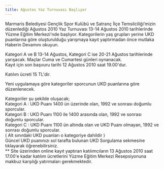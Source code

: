 ```yaml
---
title: Ağustos Yaz Turnuvası Başlıyor
---
```

Marmaris Belediyesi Gençlik Spor Kulübü ve Satranç İlçe Temsilciliği’mizin düzenlediği Ağustos 2010 Yaz Turnuvası 13-14 Ağustos 2010 tarihlerinde Yüzme Eğitim Merkezi'nde başlıyor. Kategorilerin yaş grupları yerine UKD puanlarına göre oluşturulduğu yarışmaya kayıt yaptırmadan önce mutlaka Haberin Devamını okuyun.

Kategori A ve B 13-14 Ağustos, Kategori C ise 20-21 Ağustos tarihlerinde yarışacak. Maçlar Cuma ve Cumartesi günleri oynanacak.  
Kayıt için son başvuru tarihi 12 Ağustos 2010 saat 19.00'dur.

Katılım ücreti 15 TL'dir.

Yeni uygulamaya göre kategoriler sporcunun UKD puanlarına göre düzenlenecek.

Kategoriler şu şekilde oluşacak;  
Kategori A : UKD Puanı 1400 ün üzerinde olan, 1992 ve sonrası doğumlu sporcular.  
Kategori B : UKD Puanı 1100 ile 1400 arasında olan, 1992 ve sonrası doğumlu sporcular.  
Kategori C : UKD Puanı 1100 ün altında olan ve UKD Puanı olmayan, 1992 ve sonrası doğumlu sporcular.  
( Alt sınırdaki UKD puanları o kategoriye dahildir )  
Güncel UKD puanınızı sol tarafta bulunan UKD Sorgulama sekmesine tıklayarak öğrenebilirsiniz.  
** Site üzerinden online kayıt yaptıran katılımcıların 13 Ağustos 2010 saat 17.00'e kadar katılım ücretlerini Yüzme Eğitim Merkezi Resepsiyonuna makbuz karşılığı yatırmaları gerekmektedir.
